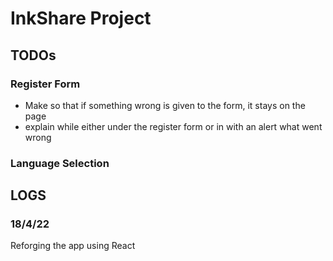 # InkShare Project

## TODOs

### Register Form

- Make so that if something wrong is given to the form, it stays on the page
- explain while either under the register form or in with an alert what went wrong

### Language Selection

## LOGS

### 18/4/22

Reforging the app using React